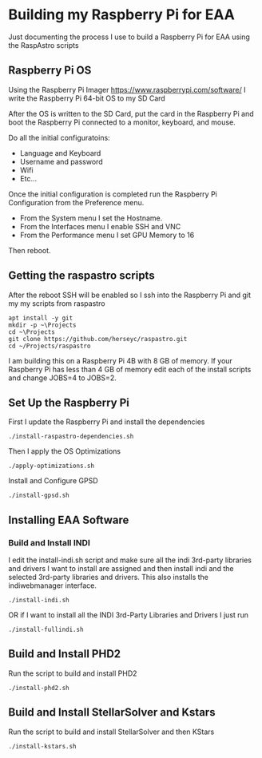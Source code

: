 # Building my Raspberry Pi for EAA

Just documenting the process I use to build a Raspberry Pi for EAA using the RaspAstro scripts

## Raspberry Pi OS
Using the Raspberry Pi Imager https://www.raspberrypi.com/software/ I write the Raspberry Pi 64-bit OS to my SD Card

After the OS is written to the SD Card, put the card in the Raspberry Pi and boot the Raspberry Pi connected to a monitor, keyboard, and mouse.

Do all the initial configuratoins:
- Language and Keyboard
- Username and password
- Wifi
- Etc...

Once the initial configuration is completed run the Raspberry Pi Configuration from the Preference menu.  
- From the System menu I set the Hostname.  
- From the Interfaces menu I enable SSH and VNC
- From the Performance menu I set GPU Memory to 16


Then reboot.

## Getting the raspastro scripts

After the reboot SSH will be enabled so I ssh into the Raspberry Pi and git my my scripts from raspastro
```
apt install -y git 
mkdir -p ~\Projects
cd ~\Projects
git clone https://github.com/herseyc/raspastro.git
cd ~/Projects/raspastro
```

I am building this on a Raspberry Pi 4B with 8 GB of memory.  If your Raspberry Pi has less than 4 GB of memory edit each of the install scripts and change JOBS=4 to JOBS=2.  

## Set Up the Raspberry Pi
First I update the Raspberry Pi and install the dependencies
```
./install-raspastro-dependencies.sh
```

Then I apply the OS Optimizations
```
./apply-optimizations.sh
```

Install and Configure GPSD
```
./install-gpsd.sh
```

## Installing EAA Software

### Build and Install INDI
I edit the install-indi.sh script and make sure all the indi 3rd-party libraries and drivers I want to install are assigned and then install indi and the selected 3rd-party libraries and drivers. This also installs the indiwebmanager interface.
```
./install-indi.sh
```
OR if I want to install all the INDI 3rd-Party Libraries and Drivers I just run
```
./install-fullindi.sh
```

## Build and Install PHD2
Run the script to build and install PHD2
```
./install-phd2.sh
```

## Build and Install StellarSolver and Kstars
Run the script to build and install StellarSolver and then KStars
```
./install-kstars.sh
```



